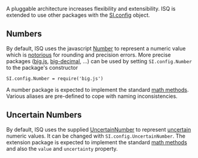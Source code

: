  A pluggable architecture increases flexibility and extensibility. ISQ is extended to use other packages with the [SI.config](api/SI#config) object.
 
 Numbers
 -------
 
 By default, ISQ uses the javascript [Number](https://developer.mozilla.org/en/docs/Web/JavaScript/Reference/Global_Objects/Number) to represent a numeric value which is [notorious](http://modernweb.com/2014/02/17/what-every-javascript-developer-should-know-about-floating-points/) for rounding and precision errors.  More precise packages ([big.js](https://www.npmjs.com/package/big.js), [big-decimal](https://www.npmjs.com/package/big-decimal), ...) can be used by setting `SI.config.Number` to the package's constructor
 
    SI.config.Number = require('big.js')
    
A number package is expected to implement the standard [math methods](math.md).  Various aliases are pre-defined to cope with naming inconsistencies. 
    
Uncertain Numbers
-----------------

By default, ISQ uses the supplied [UncertainNumber](api/UncertainNumber) to represent [uncertain](uncertainty.md) numeric values.  It can be changed with `SI.config.UncertainNumber`.  The extension package is expected to implement the standard [math methods](math.md) and also the `value` and `uncertainty` property.
